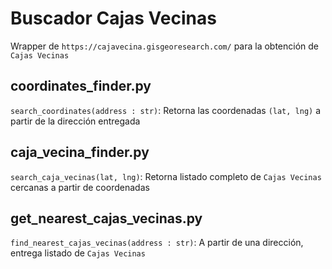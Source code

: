 # Buscador Cajas Vecinas
Wrapper de ```https://cajavecina.gisgeoresearch.com/``` para la obtención de ```Cajas Vecinas```

## coordinates_finder.py
```search_coordinates(address : str)```: Retorna las coordenadas ```(lat, lng)``` a partir de la dirección entregada

## caja_vecina_finder.py
```search_caja_vecinas(lat, lng)```: Retorna listado completo de ```Cajas Vecinas``` cercanas a partir de coordenadas

## get_nearest_cajas_vecinas.py
```find_nearest_cajas_vecinas(address : str)```: A partir de una dirección, entrega listado de ```Cajas Vecinas```
